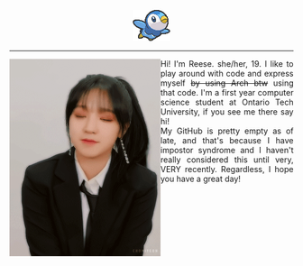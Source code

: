 <p align="center"><img src="https://github.com/lessfelt/lessfelt/blob/master/pippu.png"></p>
<hr>
<img src="https://github.com/lessfelt/lessfelt/blob/master/mlem.gif" alt="welcome to my profile!" align="left" valign="middle"><p align="justify">Hi! I'm Reese. she/her, 19. I like to play around with code and express myself <strike>by using Arch btw</strike> using that code. I'm a first year computer science student at Ontario Tech University, if you see me there say hi! <br> My GitHub is pretty empty as of late, and that's because I have impostor syndrome and I haven't really considered this until very, VERY recently. Regardless, I hope you have a great day!</p>

